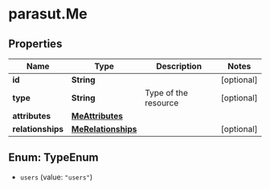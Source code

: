 # parasut.Me

## Properties
Name | Type | Description | Notes
------------ | ------------- | ------------- | -------------
**id** | **String** |  | [optional] 
**type** | **String** | Type of the resource | [optional] 
**attributes** | [**MeAttributes**](MeAttributes.md) |  | 
**relationships** | [**MeRelationships**](MeRelationships.md) |  | [optional] 


<a name="TypeEnum"></a>
## Enum: TypeEnum


* `users` (value: `"users"`)




